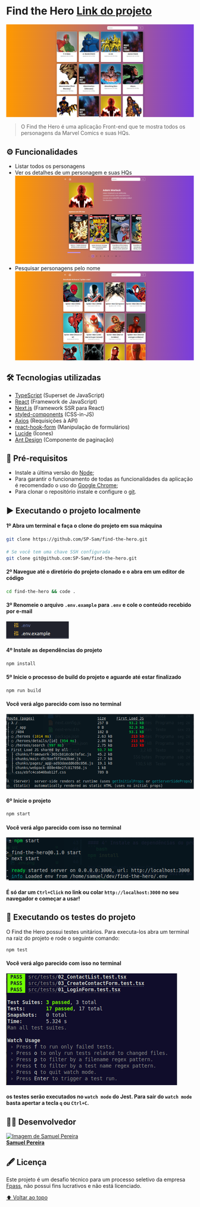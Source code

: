 # Find the Hero [Link do projeto](https://findthehero.vercel.app)
<img src="src/assets/home.png" alt="Home page">

> O Find the Hero é uma aplicação Front-end que te mostra todos os personagens da Marvel Comics e suas HQs.

## ⚙️ Funcionalidades
* Listar todos os personagens
* Ver os detalhes de um personagem e suas HQs
  <img src="./src/assets/details.png" alt="Details page">
* Pesquisar personagens pelo nome
  <img src="./src/assets/search.png" alt="Search page">

## 🛠️ Tecnologias utilizadas
* [TypeScript](https://www.typescriptlang.org/) (Superset de JavaScript)
* [React](https://react.dev) (Framework de JavaScript)
* [Next.js](https://nextjs.org/) (Framework SSR para React)
* [styled-components](https://styled-components.com/) (CSS-in-JS)
* [Axios](https://axios-http.com/ptbr/) (Requisições à API)
* [react-hook-form](https://react-hook-form.com/) (Manipulação de formulários)
* [Lucide](https://lucide.dev/) (Ícones)
* [Ant Design](https://ant.design/) (Componente de paginação)

## 🌱 Pré-requisitos
* Instale a última versão do [Node](https://nodejs.org/en/);
* Para garantir o funcionamento de todas as funcionalidades da aplicação é recomendado o uso do [Google Chrome](https://www.google.com/intl/pt-BR/chrome/);
* Para clonar o repositório instale e configure o [git](https://git-scm.com/).

## ▶️ Executando o projeto localmente
#### 1º Abra um terminal e faça o clone do projeto em sua máquina
```bash
git clone https://github.com/SP-Sam/find-the-hero.git

# Se você tem uma chave SSH configurada
git clone git@github.com:SP-Sam/find-the-hero.git
```
#### 2º Navegue até o diretório do projeto clonado e o abra em um editor de código
```bash
cd find-the-hero && code .
```
#### 3º Renomeie o arquivo `.env.example` para `.env` e cole o conteúdo recebido por e-mail
<img src="./src/assets/.env.png" alt=".env">

#### 4º Instale as dependências do projeto
```bash
npm install
```
#### 5º Inicie o processo de build do projeto e aguarde até estar finalizado
```bash
npm run build
```
#### Você verá algo parecido com isso no terminal
<img src="./src/assets/build.png" alt="build">

#### 6º Inicie o projeto
```bash
npm start
```
#### Você verá algo parecido com isso no terminal
<img src="./src/assets/npm-start.png" alt="npm start">

#### É só dar um `Ctrl+Click` no link ou colar `http://localhost:3000` no seu navegador e começar a usar!

## 🧪 Executando os testes do projeto
O Find the Hero possui testes unitários. Para executa-los abra um terminal na raiz do projeto e rode o seguinte comando:
```bash
npm test
```
#### Você verá algo parecido com isso no terminal
<img src="./src/assets/tests.png" alt="">

#### os testes serão executados no `watch mode` do Jest. Para sair do `watch mode` basta apertar a tecla `q` ou `Ctrl+C`.

## 👨‍💻 Desenvolvedor
<a href="https://www.linkedin.com/in/spsam/">
  <img src="https://avatars.githubusercontent.com/u/72403810?v=4" width="100px" alt="Imagem de Samuel Pereira">
  <br>
  <b>Samuel Pereira</b>
</a>

## 🖋️ Licença
Este projeto é um desafio técnico para um processo seletivo da empresa [Fpass](https://www.fpass.com.br/), não possui fins lucrativos e não está licenciado.

[⬆️ Voltar ao topo](#find-the-hero)
<br>
